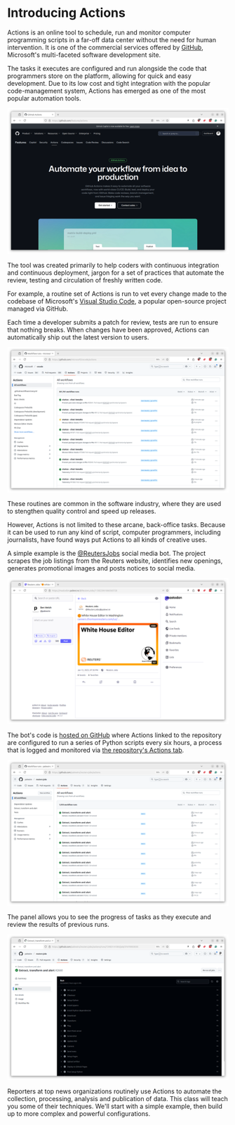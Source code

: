 # Introducing Actions

Actions is an online tool to schedule, run and monitor computer programming scripts in a far-off data center without the need for human intervention. It is one of the commercial services offered by [GitHub](https://en.wikipedia.org/wiki/GitHub), Microsoft's multi-faceted software development site.

The tasks it executes are configured and run alongside the code that programmers store on the platform, allowing for quick and easy development. Due to its low cost and tight integration with the popular code-management system, Actions has emerged as one of the most popular automation tools.

[![Actions homepage](_static/actions-homepage.png)](https://github.com/features/actions)

The tool was created primarily to help coders with continuous integration and continuous deployment, jargon for a set of practices that automate the review, testing and circulation of freshly written code.

For example, a routine set of Actions is run to vet every change made to the codebase of Microsoft's [Visual Studio Code](https://github.com/microsoft/vscode), a popular open-source project managed via GitHub.

Each time a developer submits a patch for review, tests are run to ensure that nothing breaks. When changes have been approved, Actions can automatically ship out the latest version to users.

[![VS Code actions](_static/vscode-actions.png)](https://github.com/microsoft/vscode/actions)

These routines are common in the software industry, where they are used to stengthen quality control and speed up releases.

However, Actions is not limited to these arcane, back-office tasks. Because it can be used to run any kind of script, computer programmers, including journalists, have found ways put Actions to all kinds of creative uses.

A simple example is the [@ReutersJobs](https://mastodon.palewi.re/@ReutersJobs) social media bot. The project scrapes the job listings from the Reuters website, identifies new openings, generates promotional images and posts notices to social media.

[![@ReutersJobs post](_static/reuters-jobs-post.png)](https://mastodon.palewi.re/@ReutersJobs/113823961066565728)

The bot's code is [hosted on GitHub](https://github.com/palewire/reuters-jobs) where Actions linked to the repository are configured to run a series of Python scripts every six hours, a process that is logged and monitored via [the repository's Actions tab](https://github.com/palewire/reuters-jobs/actions).

[![@ReutersJobs actions](_static/reuters-jobs-actions.png)](https://github.com/palewire/reuters-jobs/actions)

The panel allows you to see the progress of tasks as they execute and review the results of previous runs.

[![@ReutersJobs tasks](_static/reuters-jobs-task.png)](https://github.com/palewire/reuters-jobs/actions/runs/13483141005/job/37670903830)

Reporters at top news organizations routinely use Actions to automate the collection, processing, analysis and publication of data. This class will teach you some of their techniques. We'll start with a simple example, then build up to more complex and powerful configurations.
